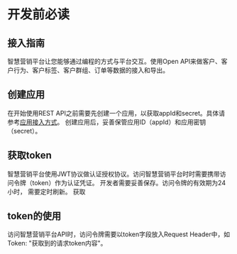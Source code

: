 # 开发前必读
## 接入指南
智慧营销平台让您能够通过编程的方式与平台交互。使用Open API来做客户、客户行为、客户标签、客户群组、订单等数据的接入和导出。
## 创建应用
在开始使用REST API之前需要先创建一个应用，以获取appId和secret。具体请参考[应用接入方式](http://)。
创建应用后，妥善保管应用ID（appId）和应用密钥（secret）。
## 获取token
智慧营销平台使用JWT协议做认证授权协议。访问智慧营销平台时时需要携带访问令牌（token）作为认证凭证。 开发者需要妥善保存。访问令牌的有效期为24小时， 需要定时刷新。
获取
## token的使用
访问智慧营销平台API时，访问令牌需要以token字段放入Request Header中，如Token: "获取到的请求token内容"。

